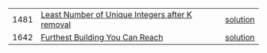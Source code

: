 
<table>
<tr>
    <td>1481</td>
    <td>
    <a href='https://leetcode.com/problems/least-number-of-unique-integers-after-k-removals/description/'>
    Least Number of Unique Integers after K removal</a>
    </td>
    <td>
    <a href='/Python/Array/_1481_least_number_of_unique_integers_after_k_removals.py'>solution</a>
    </td>
</tr>
<tr>
    <td>1642</td>
    <td>
    <a href='https://leetcode.com/problems/furthest-building-you-can-reach/description/'
    >Furthest Building You Can Reach</a>
    </td>
    <td>
    <a href='/Python/Greedy/_1642_furthest_building_you_can_reach.py'>solution</a>
    </td>
</tr>
</table>

<!-- 
<span><bold><a href='https://leetcode.com/problems/least-number-of-unique-integers-after-k-removals/description/'>
1481. Least Number of Unique Integers after K removal</a></bold></span><span> - </span><span><a href='/Python/Array/_1481_least_number_of_unique_integers_after_k_removals.py'>solution</a></span><br>
<span>array  -  </span><span>hashtable  -  </span><span>greedy  -  </span><span>sorting  -  </span><span>counting</span>

<span><bold><a href='https://leetcode.com/problems/furthest-building-you-can-reach/description/'>
1642. Furthest Building You Can Reach</a></bold></span><span> - </span><span><a href='/Python/Greedy/_1642_furthest_building_you_can_reach.py'>solution</a></span><br>
<span>array  -  </span><span>priority queue (min heap)  -  </span><span>greedy</span> -->